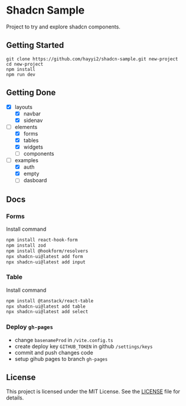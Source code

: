 # Shadcn Sample

Project to try and explore shadcn components.

## Getting Started

```
git clone https://github.com/hayyi2/shadcn-sample.git new-project
cd new-project
npm install
npm run dev
```

## Getting Done

- [x] layouts
  - [x] navbar
  - [x] sidenav
- [ ] elements
  - [x] forms
  - [x] tables
  - [x] widgets
  - [ ] components
- [ ] examples
  - [x] auth
  - [x] empty
  - [ ] dasboard

## Docs

### Forms
Install command
```bash
npm install react-hook-form
npm install zod
npm install @hookform/resolvers
npx shadcn-ui@latest add form
npx shadcn-ui@latest add input
```

### Table
Install command
```bash
npm install @tanstack/react-table
npx shadcn-ui@latest add table
npx shadcn-ui@latest add select
```

### Deploy `gh-pages`
- change `basenameProd` in `/vite.config.ts`
- create deploy key `GITHUB_TOKEN` in github `/settings/keys`
- commit and push changes code
- setup gihub pages to branch `gh-pages`

## License

This project is licensed under the MIT License. See the [LICENSE](https://github.com/hayyi2/shadcn-sample/blob/main/LICENSE) file for details.
